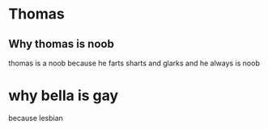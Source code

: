 <h1> Thomas </h1>

<h2> Why thomas is noob </h2>

<p> thomas is a noob because he farts sharts and glarks and he always is noob </p>

<h1> why bella is gay </h1>

<p> because lesbian </p>
